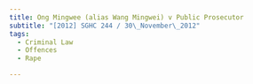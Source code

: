 ```yaml
---
title: Ong Mingwee (alias Wang Mingwei) v Public Prosecutor 
subtitle: "[2012] SGHC 244 / 30\_November\_2012"
tags:
  - Criminal Law
  - Offences
  - Rape

---
```


